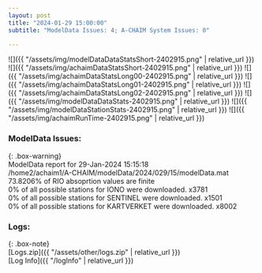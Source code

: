 ```yaml
---
layout: post
title: "2024-01-29 15:00:00"
subtitle: "ModelData Issues: 4; A-CHAIM System Issues: 0"

---
```


![]({{ "/assets/img/modelDataDataStatsShort-2402915.png" | relative_url }})
![]({{ "/assets/img/achaimDataStatsShort-2402915.png" | relative_url }})
![]({{ "/assets/img/achaimDataStatsLong00-2402915.png" | relative_url }})
![]({{ "/assets/img/achaimDataStatsLong01-2402915.png" | relative_url }})
![]({{ "/assets/img/achaimDataStatsLong02-2402915.png" | relative_url }})
![]({{ "/assets/img/modelDataDataStats-2402915.png" | relative_url }})
![]({{ "/assets/img/modelDataStationStats-2402915.png" | relative_url }})
![]({{ "/assets/img/achaimRunTime-2402915.png" | relative_url }})


### ModelData Issues:  
  
{: .box-warning}  
 ModelData report for 29-Jan-2024 15:15:18   
 /home2/achaim1/A-CHAIM/modelData/2024/029/15/modelData.mat   
 73.8206% of RIO absoprtion values are finite   
 0% of all possible stations for IONO were downloaded. x3781   
 0% of all possible stations for SENTINEL were downloaded. x1501   
 0% of all possible stations for KARTVERKET were downloaded. x8002   
  


### Logs:  
  
{: .box-note}  
[Logs.zip]({{ "/assets/other/logs.zip" | relative_url }})  
[Log Info]({{ "/logInfo" | relative_url }})  
